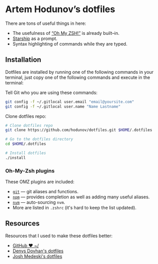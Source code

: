 # Artem Hodunov’s dotfiles

There are tons of useful things in here:

- The usefulness of [“Oh My ZSH!”](http://ohmyz.sh/) is already built–in.
- [Starship](https://github.com/starship/starship) as a prompt.
- Syntax highlighting of commands while they are typed.

## Installation

Dotfiles are installed by running one of the following commands in your terminal, just copy one of the following commands and execute in the terminal:

Tell Git who you are using these commands:

```sh
git config -f ~/.gitlocal user.email "email@yoursite.com"
git config -f ~/.gitlocal user.name "Name Lastname"
```

Clone dotfiles repo:

```sh
# Clone dotfiles repo
git clone https://github.com/hodunov/dotfiles.git $HOME/.dotfiles

# Go to the dotfiles directory
cd $HOME/.dotfiles

# Install dotfiles
./install
```

### Oh-My-Zsh plugins

These OMZ plugins are included:

- [`git`](https://github.com/robbyrussell/oh-my-zsh/tree/master/plugins/git) — git aliases and functions.
- [`npm`](https://github.com/robbyrussell/oh-my-zsh/tree/master/plugins/npm) — provides completion as well as adding many useful aliases.
- [`nvm`](https://github.com/robbyrussell/oh-my-zsh/tree/master/plugins/nvm) — auto-sourcing `nvm`.
- More are listed in `.zshrc` (it's hard to keep the list updated).

## Resources

Resources that I used to make these dotfiles better:

- [GitHub ❤ ~/](http://dotfiles.github.com/)
- [Denys Dovhan's dotfiles](https://github.com/denysdovhan/dotfiles)
- [Josh Medeski's dotfiles](https://github.com/joshmedeski/dotfiles)

